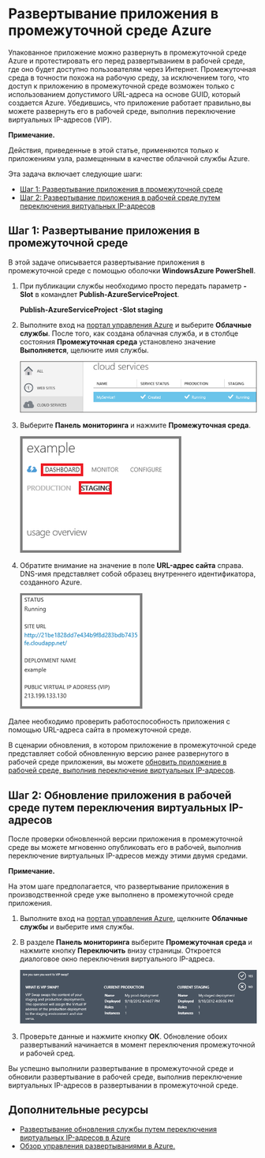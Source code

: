 <properties linkid="dev-nodejs-enablestaging" urlDisplayName="Staging Deployment" pageTitle="Stage a cloud service deployment (Node.js) - Azure" metaKeywords="Azure staging, Azure application staging, Azure test environment, Azure staging environment, Azure Virtual IP swap, Azure VIP swap" description="Learn how to deploy your Azure application to a staging environment, then deploy to a production environment using Virtual IP (VIP) swap." metaCanonical=" " services="cloud-services" documentationCenter="nodejs" title="Staging an Application in Azure" authors="larryfr" solutions="" manager="" editor="" />

<tags ms.service="cloud-services" ms.workload="tbd" ms.tgt_pltfrm="na" ms.devlang="nodejs" ms.topic="article" ms.date="09/17/2014" ms.author="larryfr" />

# Развертывание приложения в промежуточной среде Azure

Упакованное приложение можно развернуть в промежуточной среде
Azure и протестировать его перед развертыванием в рабочей среде,
где оно будет доступно пользователям через Интернет. Промежуточная
среда в точности похожа на рабочую среду, за исключением того,
что доступ к приложению в промежуточной среде возможен только с использованием допустимого URL-адреса
на основе GUID, который создается Azure. Убедившись, что приложение работает
правильно,вы можете развернуть его в рабочей среде,
выполнив переключение виртуальных IP-адресов (VIP).

<div class="dev-callout">
    <b>Примечание.</b>
    <p>Действия, приведенные в этой статье, применяются только к приложениям узла, размещенным в качестве облачной службы Azure.</p>
    </div>

Эта задача включает следующие шаги:

-   [Шаг 1: Развертывание приложения в промежуточной среде][Шаг 1: Развертывание приложения в промежуточной среде]
-   [Шаг 2: Развертывание приложения в рабочей среде путем переключения виртуальных IP-адресов][Шаг 2: Развертывание приложения в рабочей среде путем переключения виртуальных IP-адресов]

## <span id="step1"></span></a>Шаг 1: Развертывание приложения в промежуточной среде

В этой задаче описывается развертывание приложения в промежуточной среде с помощью оболочки **WindowsAzure
PowerShell**.

1.  При публикации службы необходимо просто передать параметр **-Slot** в
    командлет **Publish-AzureServiceProject**.

    **Publish-AzureServiceProject -Slot staging**

2.  Выполните вход на [портал управления Azure][портал управления Azure] и выберите **Облачные службы**. После того, как создана облачная служба, и в столбце состояния **Промежуточная среда** установлено значение **Выполняется**, щелкните имя службы.

    ![портал, на котором отображается выполняющаяся служба][портал, на котором отображается выполняющаяся служба]

3.  Выберите **Панель мониторинга** и нажмите **Промежуточная среда**.

    ![панель мониторинга облачной службы][панель мониторинга облачной службы]

4.  Обратите внимание на значение в поле **URL-адрес сайта** справа. DNS-имя представляет собой образец внутреннего идентификатора, созданного Azure.

    ![URL-адрес сайта][URL-адрес сайта]

Далее необходимо проверить работоспособность приложения с помощью URL-адреса сайта в промежуточной среде.

В сценарии обновления, в котором приложение в промежуточной среде представляет собой обновленную версию ранее развернутого в рабочей среде приложения, вы можете
[обновить приложение в рабочей среде, выполнив переключение виртуальных
IP-адресов][Шаг 2: Развертывание приложения в рабочей среде путем переключения виртуальных IP-адресов].

## <span id="step2"></span></a>Шаг 2: Обновление приложения в рабочей среде путем переключения виртуальных IP-адресов

После проверки обновленной версии приложения в промежуточной среде
вы можете мгновенно опубликовать его в рабочей,
выполнив переключение виртуальных IP-адресов между этими
двумя средами.

<div class="dev-callout">
<b>Примечание.</b>
<p>На этом шаге предполагается, что развертывание приложения
в производственной среде уже выполнено в промежуточной среде
приложения.</p>
</div>

1.  Выполните вход на [портал управления Azure][портал управления Azure],
    щелкните **Облачные службы** и выберите имя службы.

2.  В разделе **Панель мониторинга** выберите **Промежуточная среда** и нажмите кнопку **Переключить** внизу страницы. Откроется диалоговое окно
    переключения виртуального IP-адреса.

    ![диалоговое окно переключения виртуального IP-адреса][диалоговое окно переключения виртуального IP-адреса]

3.  Проверьте данные и нажмите кнопку **ОК**. Обновление обоих развертываний
    начинается в момент переключения промежуточной
    и рабочей сред.

Вы успешно выполнили развертывание в промежуточной среде и обновили
развертывание в рабочей среде, выполнив переключение виртуальных IP-адресов в развертывании в промежуточной среде.

## Дополнительные ресурсы

-   [Развертывание обновления службы путем переключения виртуальных IP-адресов в Azure][Развертывание обновления службы путем переключения виртуальных IP-адресов в Azure]
-   [Обзор управления развертываниями в Azure.][Обзор управления развертываниями в Azure.]

  [Шаг 1: Развертывание приложения в промежуточной среде]: #step1
  [Шаг 2: Развертывание приложения в рабочей среде путем переключения виртуальных IP-адресов]: #step2
  [портал управления Azure]: http://manage.windowsazure.com
  [портал, на котором отображается выполняющаяся служба]: ./media/cloud-services-nodejs-stage-application/staging-cloud-service-running.png
  [панель мониторинга облачной службы]: ./media/cloud-services-nodejs-stage-application/cloud-service-dashboard-staging.png
  [URL-адрес сайта]: ./media/cloud-services-nodejs-stage-application/cloud-service-staging-url.png
  [диалоговое окно переключения виртуального IP-адреса]: ./media/cloud-services-nodejs-stage-application/vip-swap-dialog.png
  [Развертывание обновления службы путем переключения виртуальных IP-адресов в Azure]: http://msdn.microsoft.com/ru-ru/library/windowsazure/ee517253.aspx
  [Обзор управления развертываниями в Azure.]: http://msdn.microsoft.com/ru-ru/library/windowsazure/hh386336.aspx
